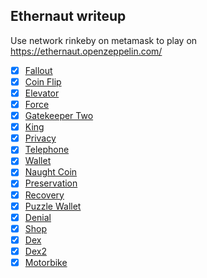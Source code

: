 ## Ethernaut writeup
Use network rinkeby on metamask to play on https://ethernaut.openzeppelin.com/

- [x] [Fallout](https://github.com/Thanasornsawan/ethernaut-writeup/tree/main/Fallout)
- [x] [Coin Flip](https://github.com/Thanasornsawan/ethernaut-writeup/tree/main/Coin%20Flip)
- [x] [Elevator](https://github.com/Thanasornsawan/ethernaut-writeup/tree/main/Elevator)
- [x] [Force](https://github.com/Thanasornsawan/ethernaut-writeup/tree/main/Force)
- [x] [Gatekeeper Two](https://github.com/Thanasornsawan/ethernaut-writeup/tree/main/Gatekeeeper%20Two)
- [x] [King](https://github.com/Thanasornsawan/ethernaut-writeup/tree/main/King)
- [x] [Privacy](https://github.com/Thanasornsawan/ethernaut-writeup/tree/main/Privacy)
- [x] [Telephone](https://github.com/Thanasornsawan/ethernaut-writeup/tree/main/Telephone)
- [x] [Wallet](https://github.com/Thanasornsawan/ethernaut-writeup/tree/main/Wallet)
- [x] [Naught Coin](https://github.com/Thanasornsawan/ethernaut-writeup/tree/main/Naught%20Coin)
- [x] [Preservation](https://github.com/Thanasornsawan/ethernaut-writeup/tree/main/Preservation)
- [x] [Recovery](https://github.com/Thanasornsawan/ethernaut-writeup/tree/main/Recovery)
- [x] [Puzzle Wallet](https://github.com/Thanasornsawan/ethernaut-writeup/tree/main/Puzzle%20Wallet)
- [x] [Denial](https://github.com/Thanasornsawan/ethernaut-writeup/tree/main/Denial)
- [x] [Shop](https://github.com/Thanasornsawan/ethernaut-writeup/tree/main/Shop)
- [x] [Dex](https://github.com/Thanasornsawan/ethernaut-writeup/tree/main/Dex)
- [x] [Dex2](https://github.com/Thanasornsawan/ethernaut-writeup/tree/main/Dex2)
- [x] [Motorbike](https://github.com/Thanasornsawan/ethernaut-writeup/tree/main/Motorbike)